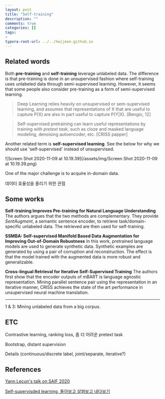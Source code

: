 ```yaml
---
layout: post
title: "Self-training"
description: ""
comments: true
categories: []
tags:
- 
typora-root-url: ../../hwijeen.github.io
---
```


## Related words

Both **pre-training** and **self-training** leverage unlabeled data. The difference is that pre-training is done in an unsupervised fashion where self-training uses unlabeled data through semi-supervised learning. However, it seems that some people also consider pre-training as a form of semi-supervised learning.

> Deep Learning relies heavily on unsupervised or sem-supervised learning, and assumes that representations of X that are useful to capture P(X) are also in part useful to capture P(Y|X). [Bengio, 12]

> Self-supervised pretraining can learn useful representations by training with *pretext task*, such as cloze and masked language modeling, denoising autoencoder, etc. [CRISS papper]

Another related term is **self-supervised learning**. See the below for why we should use 'self-supervised' instead of unsupervised.

![Screen Shot 2020-11-09 at 10.19.39](/assets/img/Screen Shot 2020-11-09 at 10.19.39.png)



One of the major challenge is to acquire in-domain data.

데이터 효율성을 올리기 위한 관점



## Some works

**Self-training Improves Pre-training for Natural Language Understanding** The authors argues that the two methods are complementary. They provide *SentAugment*, a semantic sentence encoder, to retrieve task/domain-specific unlabeled data. The  retrieved are then used for self-training.

**SSMBA: Self-supervised Manifold Based Data Augmentation for Improving Out-of-Domain Robustness** In this work, pretrained language models are used to generate synthetic data. Synthetic examples are generated by using a pair of corruption and reconstruction. The effect is that the model trained with the augmented data is more robust and generalizable.

**Cross-lingual Retrieval for Iterative Self-Supervised Training** The authors first show that the encoder outputs of mBART is language agnostic representation. Mining parallel sentence pair using the representation in an iterative manner, CRISS achieves the state of the art performance in unsupervised neural machine translation.

---

1 & 3: Mining unlabeled data from a big corpus. 



## ETC

Contrastive learning, ranking loss, 좀 더 어려운 pretext task

Bootstrap, distant supervision

Details (continuous/discrete label, joint/separate,  iterative?) 



## References

[Yann Lecun's talk on SAIF 2020](https://www.youtube.com/watch?v=xT8wMnPLnP0)

[Self-supervisded learning, 돌아보고 살펴보고 내다보기](https://aifrenz.github.io/present_file/Self-supervised%20learning,%20돌아보고%20살펴보고%20내다보기.pdf)

